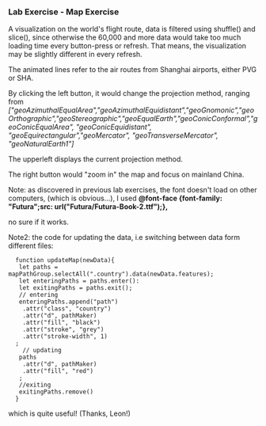 ### Lab Exercise - Map Exercise

A visualization on the world's flight route, data is filtered using shuffle() and slice(), since otherwise the 60,000 and more data would take too much loading time every button-press or refresh.
That means, the visualization may be slightly different in every refresh.

The animated lines refer to the air routes from Shanghai airports, either PVG or SHA.

By clicking the left button, it would change the projection method, ranging from
      *["geoAzimuthalEqualArea","geoAzimuthalEquidistant","geoGnomonic","geoOrthographic","geoStereographic","geoEqualEarth","geoConicConformal","geoConicEqualArea", "geoConicEquidistant", "geoEquirectangular","geoMercator", "geoTransverseMercator", "geoNaturalEarth1"]*

The upperleft displays the current projection method.

The right button would "zoom in" the map and focus on mainland China.

Note: as discovered in previous lab exercises, the font doesn't load on other computers, (which is obvious...), I used
      **\@font-face {font-family: "Futura";src: url("Futura/Futura-Book-2.ttf");},**

no sure if it works.

Note2: the code for updating the data, i.e switching between data form different files:

      function updateMap(newData){
       let paths = mapPathGroup.selectAll(".country").data(newData.features);
       let enteringPaths = paths.enter():
       let exitingPaths = paths.exit();
       // entering
       enteringPaths.append("path")
        .attr("class", "country")
        .attr("d", pathMaker)
        .attr("fill", "black")
        .attr("stroke", "grey")
        .attr("stroke-width", 1)
      ;
        // updating
       paths
        .attr("d", pathMaker)
        .attr("fill", "red")
       ;
       //exiting
       exitingPaths.remove()
      }
which is quite useful! (Thanks, Leon!)
